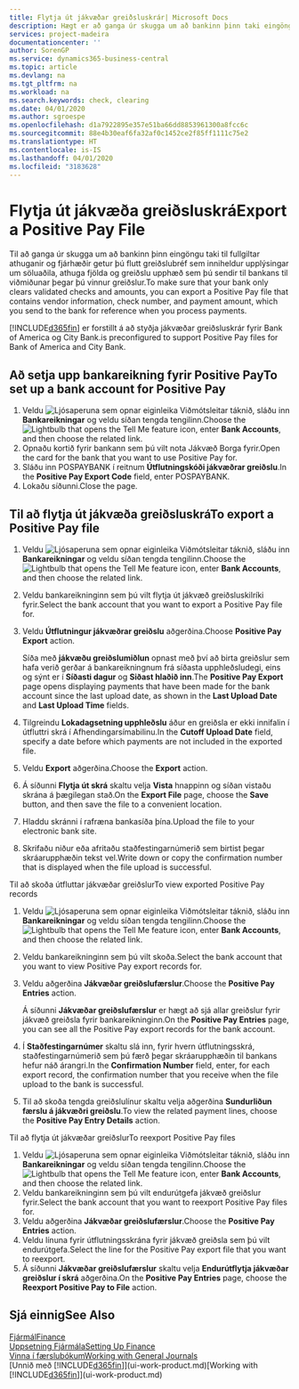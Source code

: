 ```yaml
---
title: Flytja út jákvæðar greiðsluskrár| Microsoft Docs
description: Hægt er að ganga úr skugga um að bankinn þinn taki eingöngu við fullgildum ávísunum með því að flytja út jákvæða greiðsluskrá sem inniheldur upplýsingar um lánardrottna og greiðslur.
services: project-madeira
documentationcenter: ''
author: SorenGP
ms.service: dynamics365-business-central
ms.topic: article
ms.devlang: na
ms.tgt_pltfrm: na
ms.workload: na
ms.search.keywords: check, clearing
ms.date: 04/01/2020
ms.author: sgroespe
ms.openlocfilehash: d1a7922895e357e51ba66dd8853961300a8fcc6c
ms.sourcegitcommit: 88e4b30eaf6fa32af0c1452ce2f85ff1111c75e2
ms.translationtype: HT
ms.contentlocale: is-IS
ms.lasthandoff: 04/01/2020
ms.locfileid: "3183628"
---
```

# <a name="export-a-positive-pay-file"></a><span data-ttu-id="1fce7-103">Flytja út jákvæða greiðsluskrá</span><span class="sxs-lookup"><span data-stu-id="1fce7-103">Export a Positive Pay File</span></span>
<span data-ttu-id="1fce7-104">Til að ganga úr skugga um að bankinn þinn eingöngu taki til fullgiltar athuganir og fjárhæðir getur þú flutt greiðslubréf sem inniheldur upplýsingar um söluaðila, athuga fjölda og greiðslu upphæð sem þú sendir til bankans til viðmiðunar þegar þú vinnur greiðslur.</span><span class="sxs-lookup"><span data-stu-id="1fce7-104">To make sure that your bank only clears validated checks and amounts, you can export a Positive Pay file that contains vendor information, check number, and payment amount, which you send to the bank for reference when you process payments.</span></span>

[!INCLUDE[d365fin](includes/d365fin_md.md)] <span data-ttu-id="1fce7-105">er forstillt á að styðja jákvæðar greiðsluskrár fyrir Bank of America og City Bank.</span><span class="sxs-lookup"><span data-stu-id="1fce7-105">is preconfigured to support Positive Pay files for Bank of America and City Bank.</span></span>

## <a name="to-set-up-a-bank-account-for-positive-pay"></a><span data-ttu-id="1fce7-106">Að setja upp bankareikning fyrir Positive Pay</span><span class="sxs-lookup"><span data-stu-id="1fce7-106">To set up a bank account for Positive Pay</span></span>
1. <span data-ttu-id="1fce7-107">Veldu ![Ljósaperuna sem opnar eiginleika Viðmótsleitar](media/ui-search/search_small.png "Segðu mér hvað þú vilt gera") táknið, sláðu inn **Bankareikningar** og veldu síðan tengda tengilinn.</span><span class="sxs-lookup"><span data-stu-id="1fce7-107">Choose the ![Lightbulb that opens the Tell Me feature](media/ui-search/search_small.png "Tell me what you want to do") icon, enter **Bank Accounts**, and then choose the related link.</span></span>
2. <span data-ttu-id="1fce7-108">Opnaðu kortið fyrir bankann sem þú vilt nota Jákvæð Borga fyrir.</span><span class="sxs-lookup"><span data-stu-id="1fce7-108">Open the card for the bank that you want to use Positive Pay for.</span></span>
3. <span data-ttu-id="1fce7-109">Sláðu inn POSPAYBANK í reitnum **Útflutningskóði jákvæðrar greiðslu**.</span><span class="sxs-lookup"><span data-stu-id="1fce7-109">In the **Positive Pay Export Code** field, enter POSPAYBANK.</span></span>
4. <span data-ttu-id="1fce7-110">Lokaðu síðunni.</span><span class="sxs-lookup"><span data-stu-id="1fce7-110">Close the page.</span></span>

## <a name="to-export-a-positive-pay-file"></a><span data-ttu-id="1fce7-111">Til að flytja út jákvæða greiðsluskrá</span><span class="sxs-lookup"><span data-stu-id="1fce7-111">To export a Positive Pay file</span></span>
1. <span data-ttu-id="1fce7-112">Veldu ![Ljósaperuna sem opnar eiginleika Viðmótsleitar](media/ui-search/search_small.png "Segðu mér hvað þú vilt gera") táknið, sláðu inn **Bankareikningar** og veldu síðan tengda tengilinn.</span><span class="sxs-lookup"><span data-stu-id="1fce7-112">Choose the ![Lightbulb that opens the Tell Me feature](media/ui-search/search_small.png "Tell me what you want to do") icon, enter **Bank Accounts**, and then choose the related link.</span></span>
2. <span data-ttu-id="1fce7-113">Veldu bankareikninginn sem þú vilt flytja út jákvæð greiðsluskilríki fyrir.</span><span class="sxs-lookup"><span data-stu-id="1fce7-113">Select the bank account that you want to export a Positive Pay file for.</span></span>
3. <span data-ttu-id="1fce7-114">Veldu **Útflutningur jákvæðrar greiðslu** aðgerðina.</span><span class="sxs-lookup"><span data-stu-id="1fce7-114">Choose **Positive Pay Export** action.</span></span>

    <span data-ttu-id="1fce7-115">Síða með **jákvæðu greiðslumiðlun** opnast með því að birta greiðslur sem hafa verið gerðar á bankareikningnum frá síðasta upphleðsludegi, eins og sýnt er í **Síðasti dagur** og **Siðast hlaðið inn**.</span><span class="sxs-lookup"><span data-stu-id="1fce7-115">The **Positive Pay Export** page opens displaying payments that have been made for the bank account since the last upload date, as shown in the **Last Upload Date** and **Last Upload Time** fields.</span></span>
4. <span data-ttu-id="1fce7-116">Tilgreindu **Lokadagsetning upphleðslu** áður en greiðsla er ekki innifalin í útfluttri skrá í Afhendingarsímabilinu.</span><span class="sxs-lookup"><span data-stu-id="1fce7-116">In the **Cutoff Upload Date** field, specify a date before which payments are not included in the exported file.</span></span>
5. <span data-ttu-id="1fce7-117">Veldu **Export** aðgerðina.</span><span class="sxs-lookup"><span data-stu-id="1fce7-117">Choose the **Export** action.</span></span>
6. <span data-ttu-id="1fce7-118">Á síðunni **Flytja út skrá** skaltu velja **Vista** hnappinn og síðan vistaðu skrána á þægilegan stað.</span><span class="sxs-lookup"><span data-stu-id="1fce7-118">On the **Export File** page, choose the **Save** button, and then save the file to a convenient location.</span></span>
7. <span data-ttu-id="1fce7-119">Hladdu skránni í rafræna bankasíða þína.</span><span class="sxs-lookup"><span data-stu-id="1fce7-119">Upload the file to your electronic bank site.</span></span>
8. <span data-ttu-id="1fce7-120">Skrifaðu niður eða afritaðu staðfestingarnúmerið sem birtist þegar skráarupphæðin tekst vel.</span><span class="sxs-lookup"><span data-stu-id="1fce7-120">Write down or copy the confirmation number that is displayed when the file upload is successful.</span></span>

<span data-ttu-id="1fce7-121">Til að skoða útfluttar jákvæðar greiðslur</span><span class="sxs-lookup"><span data-stu-id="1fce7-121">To view exported Positive Pay records</span></span>

1. <span data-ttu-id="1fce7-122">Veldu ![Ljósaperuna sem opnar eiginleika Viðmótsleitar](media/ui-search/search_small.png "Segðu mér hvað þú vilt gera") táknið, sláðu inn **Bankareikningar** og veldu síðan tengda tengilinn.</span><span class="sxs-lookup"><span data-stu-id="1fce7-122">Choose the ![Lightbulb that opens the Tell Me feature](media/ui-search/search_small.png "Tell me what you want to do") icon, enter **Bank Accounts**, and then choose the related link.</span></span>
2. <span data-ttu-id="1fce7-123">Veldu bankareikninginn sem þú vilt skoða.</span><span class="sxs-lookup"><span data-stu-id="1fce7-123">Select the bank account that you want to view Positive Pay export records for.</span></span>
3. <span data-ttu-id="1fce7-124">Veldu aðgerðina **Jákvæðar greiðslufærslur**.</span><span class="sxs-lookup"><span data-stu-id="1fce7-124">Choose the **Positive Pay Entries** action.</span></span>

    <span data-ttu-id="1fce7-125">Á síðunni **Jákvæðar greiðslufærslur** er hægt að sjá allar greiðslur fyrir jákvæð greiðsla fyrir bankareikninginn.</span><span class="sxs-lookup"><span data-stu-id="1fce7-125">On the **Positive Pay Entries** page, you can see all the Positive Pay export records for the bank account.</span></span>
4. <span data-ttu-id="1fce7-126">Í **Staðfestingarnúmer** skaltu slá inn, fyrir hvern útflutningsskrá, staðfestingarnúmerið sem þú færð þegar skráarupphæðin til bankans hefur náð árangri.</span><span class="sxs-lookup"><span data-stu-id="1fce7-126">In the **Confirmation Number** field, enter, for each export record, the confirmation number that you receive when the file upload to the bank is successful.</span></span>
5. <span data-ttu-id="1fce7-127">Til að skoða tengda greiðslulínur skaltu velja aðgerðina **Sundurliðun færslu á jákvæðri greiðslu**.</span><span class="sxs-lookup"><span data-stu-id="1fce7-127">To view the related payment lines, choose the **Positive Pay Entry Details** action.</span></span>

<span data-ttu-id="1fce7-128">Til að flytja út jákvæðar greiðslur</span><span class="sxs-lookup"><span data-stu-id="1fce7-128">To reexport Positive Pay files</span></span>

1. <span data-ttu-id="1fce7-129">Veldu ![Ljósaperuna sem opnar eiginleika Viðmótsleitar](media/ui-search/search_small.png "Segðu mér hvað þú vilt gera") táknið, sláðu inn **Bankareikningar** og veldu síðan tengda tengilinn.</span><span class="sxs-lookup"><span data-stu-id="1fce7-129">Choose the ![Lightbulb that opens the Tell Me feature](media/ui-search/search_small.png "Tell me what you want to do") icon, enter **Bank Accounts**, and then choose the related link.</span></span>
2. <span data-ttu-id="1fce7-130">Veldu bankareikninginn sem þú vilt endurútgefa jákvæð greiðslur fyrir.</span><span class="sxs-lookup"><span data-stu-id="1fce7-130">Select the bank account that you want to reexport Positive Pay files for.</span></span>
3. <span data-ttu-id="1fce7-131">Veldu aðgerðina **Jákvæðar greiðslufærslur**.</span><span class="sxs-lookup"><span data-stu-id="1fce7-131">Choose the **Positive Pay Entries** action.</span></span>
4. <span data-ttu-id="1fce7-132">Veldu línuna fyrir útflutningsskrána fyrir jákvæð greiðsla sem þú vilt endurútgefa.</span><span class="sxs-lookup"><span data-stu-id="1fce7-132">Select the line for the Positive Pay export file that you want to reexport.</span></span>
5. <span data-ttu-id="1fce7-133">Á síðunni **Jákvæðar greiðslufærslur** skaltu velja **Endurútflytja jákvæðar greiðslur í skrá** aðgerðina.</span><span class="sxs-lookup"><span data-stu-id="1fce7-133">On the **Positive Pay Entries** page, choose the **Reexport Positive Pay to File** action.</span></span>

## <a name="see-also"></a><span data-ttu-id="1fce7-134">Sjá einnig</span><span class="sxs-lookup"><span data-stu-id="1fce7-134">See Also</span></span>
[<span data-ttu-id="1fce7-135">Fjármál</span><span class="sxs-lookup"><span data-stu-id="1fce7-135">Finance</span></span>](finance.md)  
[<span data-ttu-id="1fce7-136">Uppsetning Fjármála</span><span class="sxs-lookup"><span data-stu-id="1fce7-136">Setting Up Finance</span></span>](finance-setup-finance.md)  
[<span data-ttu-id="1fce7-137">Vinna í færslubókum</span><span class="sxs-lookup"><span data-stu-id="1fce7-137">Working with General Journals</span></span>](ui-work-general-journals.md)  
<span data-ttu-id="1fce7-138">[Unnið með [!INCLUDE[d365fin](includes/d365fin_md.md)]](ui-work-product.md)</span><span class="sxs-lookup"><span data-stu-id="1fce7-138">[Working with [!INCLUDE[d365fin](includes/d365fin_md.md)]](ui-work-product.md)</span></span>
